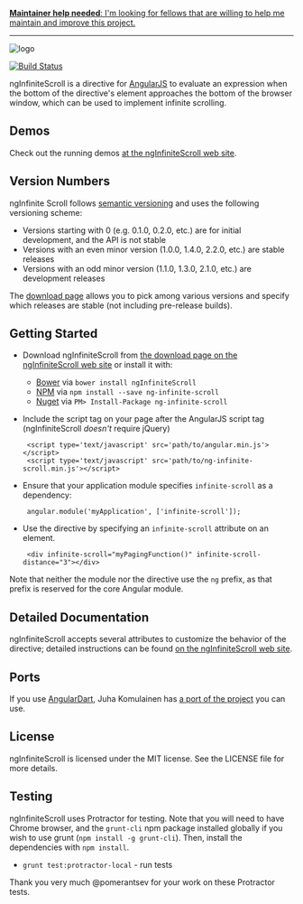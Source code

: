 [**Maintainer help
needed**: I'm looking for fellows that are willing to help me maintain and improve this project.](https://github.com/sroze/ngInfiniteScroll/issues/267)

---

![logo](http://sroze.github.com/ngInfiniteScroll/images/logo-resized.png)

[![Build Status](https://travis-ci.org/sroze/ngInfiniteScroll.png?branch=master)](https://travis-ci.org/sroze/ngInfiniteScroll)

ngInfiniteScroll is a directive for [AngularJS](http://angularjs.org/) to evaluate an expression when the bottom of the
directive's element approaches the bottom of the browser window, which can be used to implement infinite scrolling.

Demos
-----

Check out the running demos [at the ngInfiniteScroll web site](http://sroze.github.com/ngInfiniteScroll/demos.html).

Version Numbers
---------------

ngInfinite Scroll follows [semantic versioning](http://semver.org/) and uses the following versioning scheme:

* Versions starting with 0 (e.g. 0.1.0, 0.2.0, etc.) are for initial development, and the API is not stable
* Versions with an even minor version (1.0.0, 1.4.0, 2.2.0, etc.) are stable releases
* Versions with an odd minor version (1.1.0, 1.3.0, 2.1.0, etc.) are development releases

The [download page](http://sroze.github.com/ngInfiniteScroll/#download) allows you to pick among various versions and
specify which releases are stable (not including pre-release builds).

Getting Started
---------------

* Download ngInfiniteScroll
  from [the download page on the ngInfiniteScroll web site](http://sroze.github.com/ngInfiniteScroll/#download) or
  install it with:
    * [Bower](http://bower.io/) via `bower install ngInfiniteScroll`
    * [NPM](https://www.npmjs.com) via `npm install --save ng-infinite-scroll`
    * [Nuget](https://www.nuget.org) via `PM> Install-Package ng-infinite-scroll`
* Include the script tag on your page after the AngularJS script tag (ngInfiniteScroll *doesn't* require jQuery)

       <script type='text/javascript' src='path/to/angular.min.js'></script>
       <script type='text/javascript' src='path/to/ng-infinite-scroll.min.js'></script>

* Ensure that your application module specifies `infinite-scroll` as a dependency:

       angular.module('myApplication', ['infinite-scroll']);

* Use the directive by specifying an `infinite-scroll` attribute on an element.

       <div infinite-scroll="myPagingFunction()" infinite-scroll-distance="3"></div>

Note that neither the module nor the directive use the `ng` prefix, as that prefix is reserved for the core Angular
module.

Detailed Documentation
----------------------

ngInfiniteScroll accepts several attributes to customize the behavior of the directive; detailed instructions can be
found [on the ngInfiniteScroll web site](http://sroze.github.com/ngInfiniteScroll/documentation.html).

Ports
-----

If you use [AngularDart](https://github.com/angular/angular.dart), Juha Komulainen
has [a port of the project](http://pub.dartlang.org/packages/ng_infinite_scroll) you can use.

License
-------

ngInfiniteScroll is licensed under the MIT license. See the LICENSE file for more details.

Testing
-------

ngInfiniteScroll uses Protractor for testing. Note that you will need to have Chrome browser, and the `grunt-cli` npm
package installed globally if you wish to use grunt (`npm install -g grunt-cli`). Then, install the dependencies
with `npm install`.

* `grunt test:protractor-local` - run tests

Thank you very much @pomerantsev for your work on these Protractor tests.
